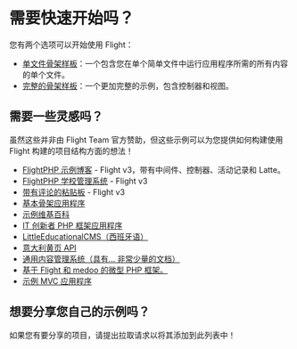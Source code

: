 # 需要快速开始吗？

您有两个选项可以开始使用 Flight：

- [单文件骨架样板](https://github.com/flightphp/skeleton-simple)：一个包含您在单个简单文件中运行应用程序所需的所有内容的单个文件。
- [完整的骨架样板](https://github.com/flightphp/skeleton)：一个更加完整的示例，包含控制器和视图。

## 需要一些灵感吗？

虽然这些并非由 Flight Team 官方赞助，但这些示例可以为您提供如何构建使用 Flight 构建的项目结构方面的想法！

- [FlightPHP 示例博客](https://github.com/n0nag0n/flightphp-blog) - Flight v3，带有中间件、控制器、活动记录和 Latte。
- [FlightPHP 学校管理系统](https://github.com/krmu/FlightPHP_School) - Flight v3
- [带有评论的粘贴板](https://github.com/n0nag0n/commie2) - Flight v3
- [基本骨架应用程序](https://github.com/markhughes/flight-skeleton)
- [示例维基百科](https://github.com/Skayo/FlightWiki)
- [IT 创新者 PHP 框架应用程序](https://github.com/itinnovator/myphp-app)
- [LittleEducationalCMS（西班牙语）](https://github.com/casgin/LittleEducationalCMS)
- [意大利黄页 API](https://github.com/chiccomagnus/PGAPI)
- [通用内容管理系统（具有... 非常少量的文档）](https://github.com/recepuncu/cms)
- [基于 Flight 和 medoo 的微型 PHP 框架。](https://github.com/ycrao/tinyme)
- [示例 MVC 应用程序](https://github.com/paddypei/Flight-MVC)

## 想要分享您自己的示例吗？

如果您有要分享的项目，请提出拉取请求以将其添加到此列表中！
